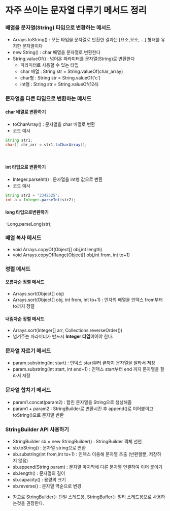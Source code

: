 # 자주 쓰이는 문자열 다루기 메서드 정리

### 배열을 문자열(String) 타입으로 변환하는 메서드
- Arrays.toString() : 모든 타입을 문자열로 반환한 결과는 &#91;요소,요소, ...&#93; 형태를 유지한 문자열이다
- new String() : char 배열을 문자열로 변환한다
- String.valueOf() : 넘어온 파라미터를 문자열(String)로 변환한다
    - 파라미터로 사용할 수 있는 타입
    - char 배열 : String str = String.valueOf(char_array)
    - char형 : String str = String.valueOf('c')
    - int형 : String str = String.valueOf(124)


### 문자열을 다른 타입으로 변환하는 메서드
#### char 배열로 변환하기
- toCharArray() : 문자열을 char 배열로 변환
- 코드 예시

```java
String str1;
char[] chr_arr = str1.toCharArray();
```
<br>

#### int 타입으로 변환하기
- Integer.parseInt() : 문자열을 int형 값으로 변환
- 코드 예시
```java
String str2 = "2342525";
int a = Integer.parseInt(str2);
```

#### long 타입으로변환하기
-Long.parseLong(str);

<!-- int배열을 문자열로, 문자열을 int배열로 -->

### 배열 복사 메서드   
- void Arrays.copyOf(Object[] obj,int length)
- void Arrays.copyOfRange(Object[] obj,int from, int to+1)

### 정렬 메서드
#### 오름차순 정렬 메서드
- Arrays.sort(Object[] obj) 
- Arrays.sort(Object[] obj, int from, int to+1) : 인자의 배열을 인덱스 from부터 to까지 정렬
#### 내림차순 정렬 메서드
- Arrays.sort(Integer[] arr, Collections.reverseOrder())
- 넘겨주는 파라미터가 반드시 **Integer 타입**이어야 한다.


### 문자열 자르기 메서드
- param.substring(int start) : 인덱스 start부터 끝까지 문자열을 잘라서 저장
- param.substring(int start, int end+1) : 인덱스 start부터 end 까지 문자열을 잘라서 저장

### 문자열 합치기 메서드 
- param1.concat(param2) : 합친 문자열을 String으로 생성해줌
- param1 + param2 : StringBuilder로 변환시킨 후 append()로 이어붙이고 toString()으로 문자열 반환


### StringBuilder API 사용하기
- StringBuilder sb = new StringBuilder() : StringBuilder 객체 선언
- sb.toString() : 문자열 string으로 변환
- sb.substring(int from,int to+1) : 인덱스 이용해 문자열 추출 (반환할뿐, 저장하지 않음)
- sb.append(String param) : 문자열 마지막에 다른 문자열 연결하여 이어 붙이기
- sb.length() : 문자열의 길이
- sb.capacity() : 용량의 크기
- sb.reverse() : 문자열 역순으로 변경
* 참고로 StringBuilder는 단일 스레드용, StringBuffer는 멀티 스레드용으로 사용하는것을 권장한다.